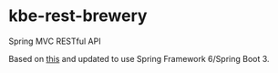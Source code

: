 # kbe-rest-brewery
 Spring MVC RESTful API

Based on [this](https://github.com/springframeworkguru/kbe-rest-brewery) and updated to use Spring Framework 6/Spring Boot 3. 